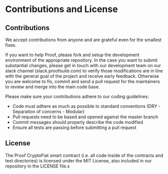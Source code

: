 # Contributions and License

## Contributions

We accept contributions from anyone and are grateful even for the smallest fixes.

If you want to help Proof, please fork and setup the development environment of the appropriate repository. In the case you want to submit substantial changes, please get in touch with our development team on our slack channel \(slack.proofsuite.com\) to verify those modifications are in line with the general goal of the project and receive early feedback. Otherwise you are welcome to fix, commit and send a pull request for the maintainers to review and merge into the main code base.

Please make sure your contributions adhere to our coding guidelines:

* Code must adhere as much as possible to standard conventions \(DRY - Separation of concerns - Modular\)
* Pull requests need to be based and opened against the master branch
* Commit messages should properly describe the code modified
* Ensure all tests are passing before submitting a pull request

## License 

The Proof CryptoFiat smart contract \(i.e. all code inside of the contracts and test directories\) is licensed under the MIT License, also included in our repository in the LICENSE file.s


